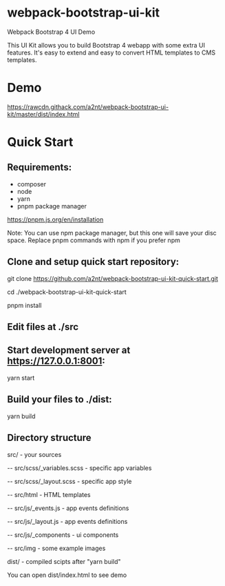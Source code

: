 # webpack-bootstrap-ui-kit

Webpack Bootstrap 4 UI Demo

This UI Kit allows you to build Bootstrap 4 webapp with some extra UI features.
It's easy to extend and easy to convert HTML templates to CMS templates.

# Demo

https://rawcdn.githack.com/a2nt/webpack-bootstrap-ui-kit/master/dist/index.html

# Quick Start

## Requirements:

-   composer
-   node
-   yarn
-   pnpm package manager

https://pnpm.js.org/en/installation

Note: You can use npm package manager, but this one will save your disc space. Replace pnpm commands with npm if you prefer npm

## Clone and setup quick start repository:

git clone https://github.com/a2nt/webpack-bootstrap-ui-kit-quick-start.git

cd ./webpack-bootstrap-ui-kit-quick-start

pnpm install

## Edit files at ./src

## Start development server at https://127.0.0.1:8001:

yarn start

## Build your files to ./dist:

yarn build

## Directory structure

src/ - your sources

-- src/scss/\_variables.scss - specific app variables

-- src/scss/\_layout.scss - specific app style

-- src/html - HTML templates

-- src/js/\_events.js - app events definitions

-- src/js/\_layout.js - app events definitions

-- src/js/\_components - ui components

-- src/img - some example images

dist/ - compiled scipts after "yarn build"

You can open dist/index.html to see demo
